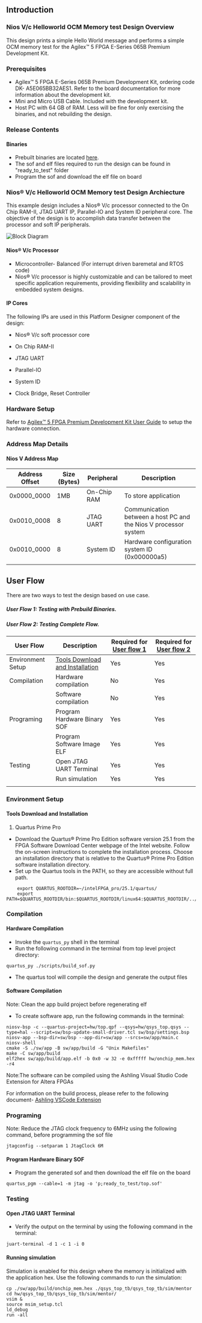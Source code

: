 

## Introduction

### Nios V/c Helloworld OCM Memory test Design Overview

 This design prints a simple Hello World message and performs a simple OCM memory test for the Agilex™ 5 FPGA E-Series 065B Premium Development Kit.

### Prerequisites

 - Agilex™ 5 FPGA E-Series 065B Premium Development Kit, ordering code DK- A5E065BB32AES1. Refer to the board documentation for more information about the development kit.
 - Mini and Micro USB Cable. Included with the development kit.
 - Host PC with 64 GB of RAM. Less will be fine for only exercising the binaries, and not rebuilding the design.
 
### Release Contents  

#### Binaries
 - Prebuilt binaries are located [here](https://github.com/altera-fpga/agilex5e-nios-ed/blob/rel/25.1.0/niosv_c/niosv_c_helloworld_ocm_mem_test/ready_to_test).
 - The sof and elf files required to run the design can be found in "ready_to_test" folder 
 - Program the sof and download the elf file on board

### Nios® V/c Helloworld OCM Memory test Design Archiecture
 This example design includes a Nios® V/c processor connected to the On Chip RAM-II, JTAG UART IP, Parallel-IO and System ID peripheral core. The objective of the design is to accomplish data transfer between the processor and soft IP peripherals.
 
 ![Block Diagram](https://github.com/altera-fpga/agilex5e-nios-ed/blob/rel/25.1.0/niosv_c/niosv_c_helloworld_ocm_mem_test/img/hello_world_ocm.png?raw=true)

#### Nios® V/c Processor
- Microcontroller- Balanced (For interrupt driven baremetal and RTOS code)
- Nios® V/c processor is highly customizable and can be tailored to meet specific application requirements, providing flexibility and scalability in embedded system designs.
 
#### IP Cores
 The following IPs are used in this Platform Designer component of the design:
- Nios® V/c soft processor core

- On Chip RAM-II

- JTAG UART

- Parallel-IO

- System ID

- Clock Bridge, Reset Controller


### Hardware Setup

Refer to [Agilex™ 5 FPGA Premium Development Kit User Guide](https://www.intel.com/content/www/us/en/docs/programmable/814550.html) to setup the hardware connection.


### Address Map Details

#### Nios V Address Map
 |Address Offset	|Size (Bytes)	|Peripheral	| Description|
  |-|-|-|-|
  |0x0000_0000|1MB|On-Chip RAM|To store application|
  |0x0010_0008|8|JTAG UART|Communication between a host PC and the Nios V processor system|
  |0x0010_0000|8|System ID|Hardware configuration system ID (0x000000a5)|
  ||||


## User Flow 

 There are two ways to test the design based on use case. 

   <h5> User Flow 1: Testing with Prebuild Binaries.</h5>
   
   <h5> User Flow 2: Testing Complete Flow.</h5>

 |User Flow|Description|Required for [User flow 1](#user-flow-1-testing-with-prebuild-binaries)|Required for [User flow 2](#user-flow-2-testing-complete-flow)|
 |-|-|-|-|
 |Environment Setup|[Tools Download and Installation](#tools-download)|Yes|Yes|
 |Compilation|Hardware compilation|No|Yes|
 ||Software compilation|No|Yes|    
 |Programing|Program Hardware Binary SOF|Yes|Yes|
 ||Program Software Image ELF|Yes|Yes|
 |Testing|Open JTAG UART Terminal|Yes|Yes|
 ||Run simulation|Yes|Yes|
 ||||

### Environment Setup

#### Tools Download and Installation
1. Quartus Prime Pro

 - Download the Quartus® Prime Pro Edition software version 25.1 from the FPGA Software Download Center webpage of the Intel website. Follow the on-screen instructions to complete the installation process. Choose an installation directory that is relative to the Quartus® Prime Pro Edition software installation directory.
 - Set up the Quartus tools in the PATH, so they are accessible without full path.
```console
	export QUARTUS_ROOTDIR=~/intelFPGA_pro/25.1/quartus/
	export PATH=$QUARTUS_ROOTDIR/bin:$QUARTUS_ROOTDIR/linux64:$QUARTUS_ROOTDIR/../qsys/bin:$PATH
```

### Compilation 

#### Hardware Compilation 
- Invoke the `quartus_py` shell in the terminal
- Run the following command in the terminal from top level project directory:
 
```console
quartus_py ./scripts/build_sof.py
```

 - The quartus tool will compile the design and generate the output files

#### Software Compilation 
Note: Clean the app build project before regenerating elf
- To create software app, run the following commands in the terminal:
```console
niosv-bsp -c --quartus-project=hw/top.qpf --qsys=hw/qsys_top.qsys --type=hal --script=sw/bsp-update-small-driver.tcl sw/bsp/settings.bsp
niosv-app --bsp-dir=sw/bsp --app-dir=sw/app --srcs=sw/app/main.c
niosv-shell
cmake -S ./sw/app -B sw/app/build -G "Unix Makefiles"
make -C sw/app/build
elf2hex sw/app/build/app.elf -b 0x0 -w 32 -e 0xfffff hw/onchip_mem.hex -r4
```
Note:The software can be compiled using the Ashling Visual Studio Code Extension for Altera FPGAs

For information on the build process, please refer to the following document- [Ashling VSCode Extension](https://www.intel.com/content/www/us/en/docs/programmable/730783/current/ashling-visual-studio-code-extension.html)


### Programing 
Note: Reduce the JTAG clock frequency to 6MHz using the following command, before programming the sof file
```console
jtagconfig --setparam 1 JtagClock 6M
```

#### Program Hardware Binary SOF
- Program the generated sof and then download the elf file on the board
	
```console
quartus_pgm --cable=1 -m jtag -o 'p;ready_to_test/top.sof'
```

### Testing

#### Open JTAG UART Terminal
- Verify the output on the terminal by using the following command in the terminal:
	
```console
juart-terminal -d 1 -c 1 -i 0 
```

#### Running simulation
Simulation is enabled for this design where the memory is initialized with the application hex. Use the following commands to run the simulation:
```console
cp ./sw/app/build/onchip_mem.hex ./qsys_top_tb/qsys_top_tb/sim/mentor 
cd hw/qsys_top_tb/qsys_top_tb/sim/mentor/
vsim &
source msim_setup.tcl
ld_debug
run -all
```
